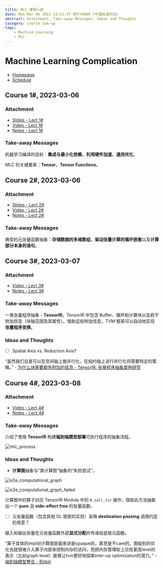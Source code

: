 ```yaml
---
title: MLC 课程小结
date: Mon Mar 06 2023 23:51:37 GMT+0800 (中国标准时间)
abstract: Attachment, Take-away Messages, Ideas and Thoughts
category: Course Sum-up
tags:
    - Machine Learning
    - MLC
---
```


# Machine Learning Complication

- [Homepage](https://mlc.ai/summer22-zh/)
- [Schedule](https://mlc.ai/summer22-zh/schedule)

## Course 1#, 2023-03-06

### Attachment

- [Slides - Lect 1#](https://mlc.ai/summer22-zh/slides/1-Introduction.pdf)
- [Video - Lect 1#](https://www.bilibili.com/video/bv15v4y1g7EU)
- [Notes - Lect 1#](https://mlc.ai/zh/chapter_introduction)

### Take-away Messages

机器学习编译的目标：**集成与最小化依赖**，**利用硬件加速**，**通用优化**。

MLC 的关键要素：**Tensor**，**Tensor Functions**。

## Course 2#, 2023-03-06

### Attachment

- [Slides - Lect 2#](https://mlc.ai/summer22-zh/slides/2-TensorProgram.pdf)
- [Video - Lect 2#](https://www.bilibili.com/video/BV1kY411N7JA)
- [Notes - Lect 2#](https://mlc.ai/zh/chapter_tensor_program)

### Take-away Messages

典型的元张量函数抽象：**存储数据的多维数组**，**驱动张量计算的循环嵌套**以及**计算部分本身的语句**。

## Course 3#, 2023-03-07

### Attachment

- [Video - Lect 3#](https://www.bilibili.com/video/BV1c94y1d7rW)
- [Notes - Lect 3#](https://mlc.ai/zh/chapter_tensor_program/case_study.html)

### Take-away Messages

一类张量程序抽象 - **TensorIR**。TensorIR 中包含 Buffer、循环和计算块以及若干附加信息（块轴范围及其属性）。借助这些附加信息，TVM 框架可以自动地实现**张量程序变换**。

### Ideas and Thoughts

- [ ] Spatial Axis vs. Reduction Axis?

“虽然我们总是可以在空间轴上做并行化，在规约轴上进行并行化将需要特定的策略。” - [为什么块需要额外附加的信息 - TensorIR: 张量程序抽象案例研究](https://mlc.ai/zh/chapter_tensor_program/case_study.html#id7)

## Course 4#, 2023-03-08

### Attachment

- [Video - Lect 4#](https://www.bilibili.com/video/BV1Lf4y1o7xM)
- [Notes - Lect 4#](https://mlc.ai/zh/chapter_end_to_end/index.html)

### Take-away Messages

介绍了使用 **TensorIR** 构建**端到端模型部署**可执行程序的抽象流程。

![mlc_process](https://mlc.ai/zh/_images/mlc_process.png)

### Ideas and Thoughts

- **计算图**抽象与“类计算图”抽象的“失败尝试”。

![e2e_computational_graph](https://mlc.ai/zh/_images/e2e_computational_graph_call_tir.png)

![e2e_computational_graph_failed](https://mlc.ai/zh/_images/e2e_computational_graph_numpy.png)

计算图中的算子对应 TensorIR Module 中的 `R.call_tir` 操作，借助此方法抽象出一个 **pure** 且 **side-effect free** 的张量函数。

- [ ] 元张量函数（包含其他 DL 框架的实现）采用 **destination passing** 调用约定的用意？

输入和输出张量在元张量函数外部**显式分配**并传递给底层元函数。

“算子具体的impl对计算图层面来讲是opaque的，甚至是不care的，图级别的优化也就很难介入算子内部来控制内存的访问，而把内存管理权上交给更高level的表示（比如graph level）能够让tvm更好地探索inter-op optimization的潜力。” - [端到端模型整合 - Bilibili](https://www.bilibili.com/video/BV1Lf4y1o7xM/)